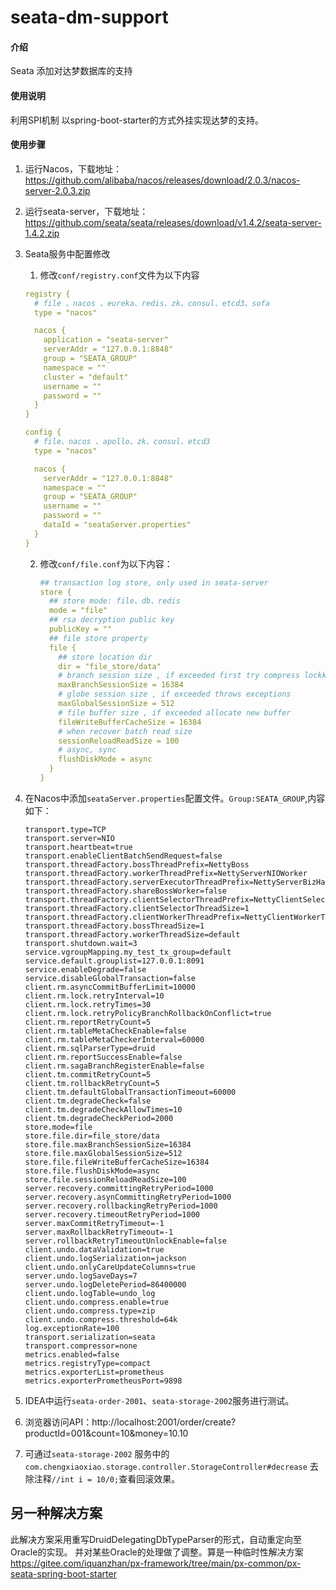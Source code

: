 # seata-dm-support

#### 介绍
Seata 添加对达梦数据库的支持


#### 使用说明

利用SPI机制 以spring-boot-starter的方式外挂实现达梦的支持。

#### 使用步骤

1. 运行Nacos，下载地址：https://github.com/alibaba/nacos/releases/download/2.0.3/nacos-server-2.0.3.zip

2. 运行seata-server，下载地址：https://github.com/seata/seata/releases/download/v1.4.2/seata-server-1.4.2.zip

3. Seata服务中配置修改
    1. 修改`conf/registry.conf`文件为以下内容
   ```yaml
   registry {
     # file 、nacos 、eureka、redis、zk、consul、etcd3、sofa
     type = "nacos"
   
     nacos {
       application = "seata-server"
       serverAddr = "127.0.0.1:8848"
       group = "SEATA_GROUP"
       namespace = ""
       cluster = "default"
       username = ""
       password = ""
     }
   }
   
   config {
     # file、nacos 、apollo、zk、consul、etcd3
     type = "nacos"
   
     nacos {
       serverAddr = "127.0.0.1:8848"
       namespace = ""
       group = "SEATA_GROUP"
       username = ""
       password = ""
       dataId = "seataServer.properties"
     }
   }
   ```

    2. 修改`conf/file.conf`为以下内容：

       ```yaml
       ## transaction log store, only used in seata-server
       store {
         ## store mode: file、db、redis
         mode = "file"
         ## rsa decryption public key
         publicKey = ""
         ## file store property
         file {
           ## store location dir
           dir = "file_store/data"
           # branch session size , if exceeded first try compress lockkey, still exceeded throws exceptions
           maxBranchSessionSize = 16384
           # globe session size , if exceeded throws exceptions
           maxGlobalSessionSize = 512
           # file buffer size , if exceeded allocate new buffer
           fileWriteBufferCacheSize = 16384
           # when recover batch read size
           sessionReloadReadSize = 100
           # async, sync
           flushDiskMode = async
         }
       }
       ```

4. 在Nacos中添加`seataServer.properties`配置文件。`Group:SEATA_GROUP`,内容如下：

   ```properties
   transport.type=TCP
   transport.server=NIO
   transport.heartbeat=true
   transport.enableClientBatchSendRequest=false
   transport.threadFactory.bossThreadPrefix=NettyBoss
   transport.threadFactory.workerThreadPrefix=NettyServerNIOWorker
   transport.threadFactory.serverExecutorThreadPrefix=NettyServerBizHandler
   transport.threadFactory.shareBossWorker=false
   transport.threadFactory.clientSelectorThreadPrefix=NettyClientSelector
   transport.threadFactory.clientSelectorThreadSize=1
   transport.threadFactory.clientWorkerThreadPrefix=NettyClientWorkerThread
   transport.threadFactory.bossThreadSize=1
   transport.threadFactory.workerThreadSize=default
   transport.shutdown.wait=3
   service.vgroupMapping.my_test_tx_group=default
   service.default.grouplist=127.0.0.1:8091
   service.enableDegrade=false
   service.disableGlobalTransaction=false
   client.rm.asyncCommitBufferLimit=10000
   client.rm.lock.retryInterval=10
   client.rm.lock.retryTimes=30
   client.rm.lock.retryPolicyBranchRollbackOnConflict=true
   client.rm.reportRetryCount=5
   client.rm.tableMetaCheckEnable=false
   client.rm.tableMetaCheckerInterval=60000
   client.rm.sqlParserType=druid
   client.rm.reportSuccessEnable=false
   client.rm.sagaBranchRegisterEnable=false
   client.tm.commitRetryCount=5
   client.tm.rollbackRetryCount=5
   client.tm.defaultGlobalTransactionTimeout=60000
   client.tm.degradeCheck=false
   client.tm.degradeCheckAllowTimes=10
   client.tm.degradeCheckPeriod=2000
   store.mode=file
   store.file.dir=file_store/data
   store.file.maxBranchSessionSize=16384
   store.file.maxGlobalSessionSize=512
   store.file.fileWriteBufferCacheSize=16384
   store.file.flushDiskMode=async
   store.file.sessionReloadReadSize=100
   server.recovery.committingRetryPeriod=1000
   server.recovery.asynCommittingRetryPeriod=1000
   server.recovery.rollbackingRetryPeriod=1000
   server.recovery.timeoutRetryPeriod=1000
   server.maxCommitRetryTimeout=-1
   server.maxRollbackRetryTimeout=-1
   server.rollbackRetryTimeoutUnlockEnable=false
   client.undo.dataValidation=true
   client.undo.logSerialization=jackson
   client.undo.onlyCareUpdateColumns=true
   server.undo.logSaveDays=7
   server.undo.logDeletePeriod=86400000
   client.undo.logTable=undo_log
   client.undo.compress.enable=true
   client.undo.compress.type=zip
   client.undo.compress.threshold=64k
   log.exceptionRate=100
   transport.serialization=seata
   transport.compressor=none
   metrics.enabled=false
   metrics.registryType=compact
   metrics.exporterList=prometheus
   metrics.exporterPrometheusPort=9898
   ```

5. IDEA中运行`seata-order-2001`、`seata-storage-2002`服务进行测试。

6. 浏览器访问API：http://localhost:2001/order/create?productId=001&count=10&money=10.10

7. 可通过`seata-storage-2002` 服务中的 `com.chengxiaoxiao.storage.controller.StorageController#decrease`
   去除注释`//int i = 10/0;`查看回滚效果。

## 另一种解决方案
此解决方案采用重写DruidDelegatingDbTypeParser的形式，自动重定向至Oracle的实现。
并对某些Oracle的处理做了调整。算是一种临时性解决方案
https://gitee.com/iquanzhan/px-framework/tree/main/px-common/px-seata-spring-boot-starter